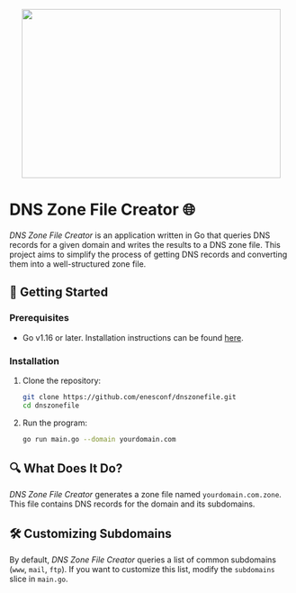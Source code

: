 <p align="center">
  <img width="460" height="300" src="[https://github.com/enesconf/dnszonefile/image/logo.png](https://github.com/enesconf/dnszonefile/blob/main/image/logo.png)">
</p>

# **DNS Zone File Creator** 🌐

_DNS Zone File Creator_ is an application written in Go that queries DNS records for a given domain and writes the results to a DNS zone file. This project aims to simplify the process of getting DNS records and converting them into a well-structured zone file.

## **🚀 Getting Started**

### **Prerequisites**

- Go v1.16 or later. Installation instructions can be found [here](https://golang.org/dl/).

### **Installation**

1. Clone the repository:
   ```bash
   git clone https://github.com/enesconf/dnszonefile.git
   cd dnszonefile
   ```
2. Run the program:
   ```bash
   go run main.go --domain yourdomain.com
   ```

## **🔍 What Does It Do?**

_DNS Zone File Creator_ generates a zone file named `yourdomain.com.zone`. This file contains DNS records for the domain and its subdomains.

## **🛠️ Customizing Subdomains**

By default, _DNS Zone File Creator_ queries a list of common subdomains (`www`, `mail`, `ftp`). If you want to customize this list, modify the `subdomains` slice in `main.go`.
